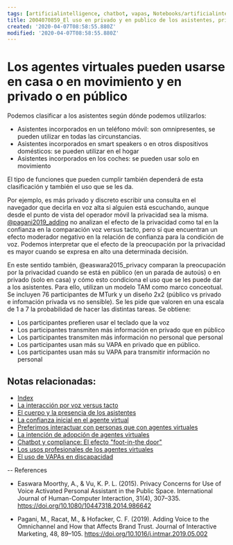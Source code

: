 ```yaml
---
tags: [artificialintelligence, chatbot, vapas, Notebooks/artificialintelligence, virtualagents, public]
title: 2004070859_El uso en privado y en publico de los asistentes, privacidad
created: '2020-04-07T08:58:55.880Z'
modified: '2020-04-07T08:58:55.880Z'
---
```


# Los agentes virtuales pueden usarse en casa o en movimiento y en privado o en público

Podemos clasificar a los asistentes según dónde podemos utilizarlos:

- Asistentes incorporados en un teléfono móvil: son omnipresentes, se pueden utilizar en todas las circunstancias.
- Asistentes incorporados en smart speakers o en otros dispositivos domésticos: se pueden utilizar en el hogar
- Asistentes incorporados en los coches: se pueden usar solo en movimiento

El tipo de funciones que pueden cumplir también dependerá de esta clasificación y también el uso que se les da.

Por ejemplo, es más privado y discreto escribir una consulta en el navegador que decirla en voz alta si alguien está escuchando, aunque desde el punto de vista del operador móvil la privacidad sea la misma. [@pagani2019_adding](2004051647_effect_voice_interactions.md) no analizan el efecto de la privacidad como tal en la confianza en la comparación voz versus tacto, pero sí que encuentran un efecto moderador negativo en la relación de confianza para la condición de voz. Podemos interpretar que el efecto de la preocupación por la privacidad es mayor cuando se expresa en alto una determinada decisión.

En este sentido también, @easwara2015_privacy comparan la preocupación por la privacidad cuando se está en público (en un parada de autoús) o en privado (solo en casa) y cómo esto condiciona el uso que se les puede dar a los asistentes. Para ello, utilizan un modelo TAM como marco conceotual. Se incluyen 76 participantes de MTurk y un diseño 2x2 (público vs privado e infomación privada vs no sensible). Se les pide que valoren en una escala de 1 a 7 la probabilidad de hacer las distintas tareas. Se obtiene:

- Los participantes prefieren usar el teclado que la voz
- Los participantes transmiten más información en privado que en público
- Los participantes transmiten más información no personal que personal
- Los participantes usan más su VAPA en privado que en público.
- Los participantes usan más su VAPA para transmitir información no personal

## Notas relacionadas:

- [Index](_2003101705_index.md)
- [La interacción por voz versus tacto](2004051647_effect_voice_interactions.md)
- [El cuerpo y la presencia de los asistentes](2004040921_cuerpo_presencia_fisica_asistentes_virtuales.md)
- [La confianza inicial en el agente virtual](2004060904_confianza_agentevirtual.md)
- [Preferimos interactuar con personas que con agentes virtuales](2004041604_preferimos_comprar_personas_chatbot.md)
- [La intención de adopción de agentes virtuales](2004060832_intencion_adopcion_agente_virtual.md)
- [Chatbot y compliance: El efecto "foot-in-the door"](2003241149_chatbots_footinthedoor_y_compliance.md)
- [Los usos profesionales de los agentes virtuales](2004081151_usos_profesionales_vapas.md)
- [El uso de VAPAs en discapacidad](2004081204_uso_vapas_discapacidad.md)


--
References

- Easwara Moorthy, A., & Vu, K. P. L. (2015). Privacy Concerns for Use of Voice Activated Personal Assistant in the Public Space. International Journal of Human-Computer Interaction, 31(4), 307–335. https://doi.org/10.1080/10447318.2014.986642

- Pagani, M., Racat, M., & Hofacker, C. F. (2019). Adding Voice to the Omnichannel and How that Affects Brand Trust. Journal of Interactive Marketing, 48, 89–105. https://doi.org/10.1016/j.intmar.2019.05.002


